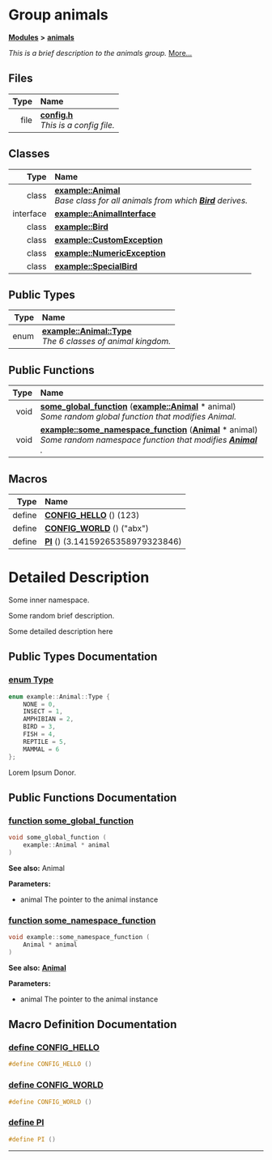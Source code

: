 
# Group animals


[**Modules**](modules.md)
 **>** [**animals**](group__animals.md)



_This is a brief description to the animals group._ [More...](#detailed-description)







## Files

| Type | Name |
| ---: | :--- |
| file | [**config.h**](config_8h.md) <br>_This is a config file._  |




## Classes

| Type | Name |
| ---: | :--- |
| class | [**example::Animal**](classexample_1_1_animal.md) <br>_Base class for all animals from which_ [_**Bird**_](classexample_1_1_bird.md) _derives._ |
| interface | [**example::AnimalInterface**](classexample_1_1_animal_interface.md) <br> |
| class | [**example::Bird**](classexample_1_1_bird.md) <br> |
| class | [**example::CustomException**](classexample_1_1_custom_exception.md) <br> |
| class | [**example::NumericException**](classexample_1_1_numeric_exception.md) <br> |
| class | [**example::SpecialBird**](classexample_1_1_special_bird.md) <br> |

## Public Types

| Type | Name |
| ---: | :--- |
| enum  | [**example::Animal::Type**](classexample_1_1_animal.md#enum-type)  <br>_The 6 classes of animal kingdom._  |




## Public Functions

| Type | Name |
| ---: | :--- |
|  void | [**some\_global\_function**](animal_8h.md#function-some-global-function) ([**example::Animal**](classexample_1_1_animal.md) \* animal) <br>_Some random global function that modifies Animal._  |
|  void | [**example::some\_namespace\_function**](namespaceexample.md#function-some-namespace-function) ([**Animal**](classexample_1_1_animal.md) \* animal) <br>_Some random namespace function that modifies_ [_**Animal**_](classexample_1_1_animal.md) _._ |







## Macros

| Type | Name |
| ---: | :--- |
| define  | [**CONFIG\_HELLO**](config_8h.md#define-config-hello)  () (123)<br> |
| define  | [**CONFIG\_WORLD**](config_8h.md#define-config-world)  () ("abx")<br> |
| define  | [**PI**](config_8h.md#define-pi)  () (3.14159265358979323846)<br> |

# Detailed Description


Some inner namespace.


Some random brief description.


Some detailed description here 


    
## Public Types Documentation


### <a href="#enum-type" id="enum-type">enum Type </a>


```cpp
enum example::Animal::Type {
    NONE = 0,
    INSECT = 1,
    AMPHIBIAN = 2,
    BIRD = 3,
    FISH = 4,
    REPTILE = 5,
    MAMMAL = 6
};
```


Lorem Ipsum Donor. 


        
## Public Functions Documentation


### <a href="#function-some-global-function" id="function-some-global-function">function some\_global\_function </a>


```cpp
void some_global_function (
    example::Animal * animal
) 
```




**See also:** Animal 


**Parameters:**


* animal The pointer to the animal instance 




        

### <a href="#function-some-namespace-function" id="function-some-namespace-function">function some\_namespace\_function </a>


```cpp
void example::some_namespace_function (
    Animal * animal
) 
```




**See also:** [**Animal**](classexample_1_1_animal.md) 


**Parameters:**


* animal The pointer to the animal instance 




        
## Macro Definition Documentation



### <a href="#define-config-hello" id="define-config-hello">define CONFIG\_HELLO </a>


```cpp
#define CONFIG_HELLO () 
```



### <a href="#define-config-world" id="define-config-world">define CONFIG\_WORLD </a>


```cpp
#define CONFIG_WORLD () 
```



### <a href="#define-pi" id="define-pi">define PI </a>


```cpp
#define PI () 
```



------------------------------
